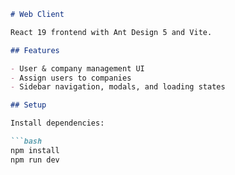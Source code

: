 
```markdown
# Web Client

React 19 frontend with Ant Design 5 and Vite.

## Features

- User & company management UI
- Assign users to companies
- Sidebar navigation, modals, and loading states

## Setup

Install dependencies:

```bash
npm install
npm run dev
